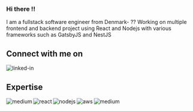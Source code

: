 ### Hi there !!
I am a fullstack software engineer from Denmark- ?? Working on multiple frontend and backend project using React and Nodejs with various frameworks such as GatsbyJS and NestJS

## Connect with me on

[<img align="left" alt="linked-in" src="https://img.shields.io/badge/linkedin-%230077B5.svg?&style=for-the-badge&logo=linkedin&logoColor=white" />](https://www.linkedin.com/in/daniel-guldberg-aaes-12145b180)  
  
<br/>

## Expertise
<img align="left" alt="medium" src="https://img.shields.io/badge/docker-%23316192.svg?&style=for-the-badge&logo=docker&logoColor=white" />
<img align="left" alt="react" src="https://img.shields.io/badge/react%20-%2320232a.svg?&style=for-the-badge&logo=react&logoColor=%2361DAFB" />
<img align="left" alt="nodejs" src="https://img.shields.io/badge/node.js%20-%2343853D.svg?&style=for-the-badge&logo=node.js&logoColor=white" />
<img align="left" alt="aws" src="https://img.shields.io/badge/Azure-%23232F3E?logo=azure-aws&logoColor=white&style=for-the-badge" />
<img align="left" alt="medium" src="https://img.shields.io/badge/postgres-%23316192.svg?&style=for-the-badge&logo=postgresql&logoColor=white" />



